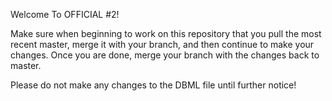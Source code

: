 Welcome To OFFICIAL #2!

Make sure when beginning to work on this repository that you pull the most recent master, merge it with your branch, and then continue to make your changes. Once you are done, merge your branch with the changes back to master.

Please do not make any changes to the DBML file until further notice!

